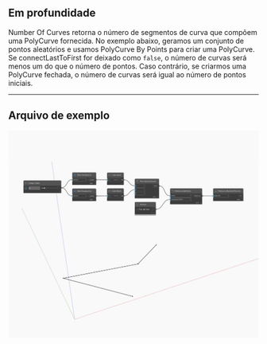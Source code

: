 ## Em profundidade
Number Of Curves retorna o número de segmentos de curva que compõem uma PolyCurve fornecida. No exemplo abaixo, geramos um conjunto de pontos aleatórios e usamos PolyCurve By Points para criar uma PolyCurve. Se connectLastToFirst for deixado como `false`, o número de curvas será menos um do que o número de pontos. Caso contrário, se criarmos uma PolyCurve fechada, o número de curvas será igual ao número de pontos iniciais.
___
## Arquivo de exemplo

![NumberOfCurves](./Autodesk.DesignScript.Geometry.PolyCurve.NumberOfCurves_img.jpg)

